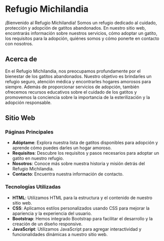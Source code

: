 # Refugio Michilandia

¡Bienvenido al Refugio Michilandia! Somos un refugio dedicado al cuidado, protección y adopción de gatitos abandonados. En nuestro sitio web, encontrarás información sobre nuestros servicios, cómo adoptar un gatito, los requisitos para la adopción, quiénes somos y cómo ponerte en contacto con nosotros.

## Acerca de

En el Refugio Michilandia, nos preocupamos profundamente por el bienestar de los gatitos abandonados. Nuestro objetivo es brindarles un refugio seguro, atención médica y encontrarles hogares amorosos para siempre. Además de proporcionar servicios de adopción, también ofrecemos recursos educativos sobre el cuidado de los gatitos y promovemos la conciencia sobre la importancia de la esterilización y la adopción responsable.

## Sitio Web

### Páginas Principales

- **Adóptame**: Explora nuestra lista de gatitos disponibles para adopción y aprende cómo puedes darles un hogar amoroso.
- **Requisitos**: Descubre los requisitos y pasos necesarios para adoptar un gatito en nuestro refugio.
- **Nosotros**: Conoce más sobre nuestra historia y misión detrás del Refugio Michilandia.
- **Contacto**: Encuentra nuestra información de contacto.

### Tecnologías Utilizadas

- **HTML**: Utilizamos HTML para la estructura y el contenido de nuestro sitio web.
- **CSS**: Aplicamos estilos personalizados usando CSS para mejorar la apariencia y la experiencia del usuario.
- **Bootstrap**: Hemos integrado Bootstrap para facilitar el desarrollo y la creación de un diseño responsive.
- **JavaScript**: Utilizamos JavaScript para agregar interactividad y funcionalidades dinámicas a nuestro sitio web.

